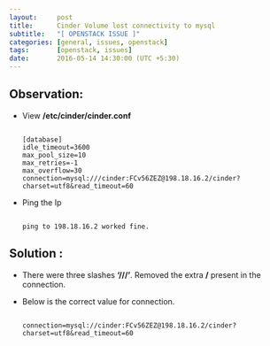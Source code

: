 ```yaml
---
layout:     post
title:      Cinder Volume lost connectivity to mysql
subtitle:   "[ OPENSTACK ISSUE ]"
categories: [general, issues, openstack]
tags:       [openstack, issues]
date:       2016-05-14 14:30:00 (UTC +5:30)
---
```


## Observation:

- View **/etc/cinder/cinder.conf**

  ```
  
  [database]
  idle_timeout=3600
  max_pool_size=10
  max_retries=-1
  max_overflow=30
  connection=mysql:///cinder:FCv56ZEZ@198.18.16.2/cinder?charset=utf8&read_timeout=60
  
  ```
  
- Ping the Ip
  
  ```
  
  ping to 198.18.16.2 worked fine.
  
  ```


## Solution :

- There were three slashes **‘///’**. Removed the extra **/** present in the connection.
- Below is the correct value for connection.
  
  ```
  
  connection=mysql://cinder:FCv56ZEZ@198.18.16.2/cinder?charset=utf8&read_timeout=60
  
  ```
